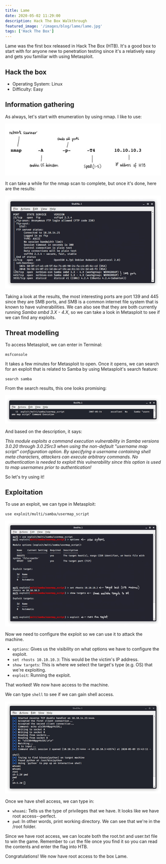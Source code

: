 ```yaml
---
title: Lame
date: 2020-05-02 11:29:00
description: Hack The Box Walkthrough
featured_image: '/images/blog/lame/lame.jpg'
tags: ['Hack The Box']
---
```


<p>Lame was the first box released in Hack The Box (HTB). It's a good box to start with for anyone new to penetration testing since it's a relatively easy and gets you familiar with using Metasploit.</p>

<h2>Hack the box</h2>

<ul>
	<li>Operating System: Linux</li>
	<li>Difficulty: Easy</li>
</ul>

<h2>Information gathering</h2>

<p>As always, let's start with enumeration by using nmap. I like to use:</p>


<img src="/images/blog/lame/ipaddress.jpg" alt="nmap scan">


<p>It can take a while for the nmap scan to complete, but once it's done, here are the results:</p>


<img src="/images/blog/lame/nmapresults.jpg" alt="nmap results">


<p>Taking a look at the results, the most interesting ports are port 139 and 445 since they are SMB ports, and SMB is a common internet file system that is known to have vulnerabilities. We can also see that they are both currently running <i>Samba smbd 3.X - 4.X</i>, so we can take a look in Metasploit to see if we can find any exploits.</p> 

<h2>Threat modelling</h2>

<p>To access Metasploit, we can enter in Terminal:</p>

<code>msfconsole</code>

<p>It takes a few minutes for Metasploit to open. Once it opens, we can search for an exploit that is related to Samba by using Metasploit's search feature:</p>

<code>search samba</code>

<p>From the search results, this one looks promising:</p>


<img src="/images/blog/lame/exploit.jpg" alt="exploit">


<p>And based on the description, it says:</p>

<p><i>This module exploits a command execution vulnerability in Samba versions 3.0.20 through 3.0.25rc3 when using the non-default "username map script" configuration option. By specifying a username containing shell meta characters, attackers can execute arbitrary commands. No authentication is needed to exploit this vulnerability since this option is used to map usernames prior to authentication!</i></p>

<p>So let's try using it!</p>

<h2>Exploitation</h2>

<p>To use an exploit, we can type in Metasploit:</p>

<code>use exploit/multi/samba/usermap_script</code>


<img src="/images/blog/lame/metasploit.jpg" alt="using metasploit">


<p>Now we need to configure the exploit so we can use it to attack the machine.</p>

<ul>
	<li><code>options</code>: Gives us the visibility on what options we have to configure the exploit.</li>
	<li><code>set rhosts 10.10.10.3</code>: This would be the victim's IP address.</li>
	<li><code>show targets</code>: This is where we select the target's type (e.g. OS) that we're exploiting.</li>
	<li><code>exploit</code>: Running the exploit.</li>
</ul>

<p>That worked! We now have access to the machine.</p>

<p>We can type <code>shell</code> to see if we can gain shell access.</p>


<img src="/images/blog/lame/shell.jpg" alt="obtaining a shell">


<p>Once we have shell access, we can type in:</p>

<ul>
	<li><code>whoami</code>: Tells us the type of privileges that we have. It looks like we have root access--perfect.</li>
	<li><code>pwd</code>: In other words, print working directory. We can see that we're in the /root folder.</li>
</ul>

<p>Since we have root access, we can locate both the root.txt and user.txt file to win the game. Remember to <code>cat</code> the file once you find it so you can read the contents and enter the flag into HTB.</p>

<p>Congratulations! We now have root access to the box Lame.</p>